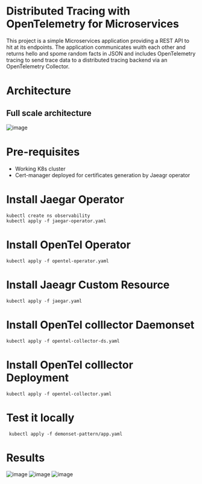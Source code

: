# Distributed Tracing with OpenTelemetry for Microservices
This project is a simple Microservices application providing a REST API to hit at its endpoints. The application communicates wuith each other and returns hello and spome random facts in JSON and includes OpenTelemetry tracing to send trace data to a distributed tracing backend via an OpenTelemetry Collector.
# Architecture
## Full scale architecture
![image](https://github.com/user-attachments/assets/54312c35-9b7b-4b2d-80b6-984a04f177e2)
# Pre-requisites 
- Working K8s cluster
- Cert-manager deployed for certificates generation by Jaeagr operator
# Install Jaegar Operator
```
kubectl create ns observability
kubectl apply -f jaegar-operator.yaml
```
# Install OpenTel Operator
```
kubectl apply -f opentel-operator.yaml
```
# Install Jaeagr Custom Resource
``` 
kubectl apply -f jaegar.yaml
```
# Install OpenTel colllector Daemonset
```
kubectl apply -f opentel-collector-ds.yaml
```
# Install OpenTel colllector Deployment
```
kubectl apply -f opentel-collector.yaml
```
# Test it locally 

```
 kubectl apply -f demonset-pattern/app.yaml

```
# Results
![image](https://github.com/user-attachments/assets/0ae787bc-0389-4fbc-8f45-70062eb74c75)
![image](https://github.com/user-attachments/assets/8a108a00-bc1b-4ded-be90-e0a575e2a3e4)
![image](https://github.com/user-attachments/assets/7cd90262-a89e-4e5a-9c87-c07e94460cb2)




